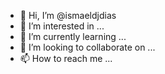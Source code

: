 - 👋 Hi, I’m @ismaeldjdias
- 👀 I’m interested in ...
- 🌱 I’m currently learning ...
- 💞️ I’m looking to collaborate on ...
- 📫 How to reach me ...

<!---
ismaeldjdias/ismaeldjdias is a ✨ special ✨ repository because its `README.md` (this file) appears on your GitHub profile.
You can click the Preview link to take a look at your changes.
--->
